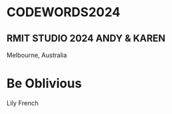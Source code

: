 # CODEWORDS2024
## RMIT STUDIO 2024 ANDY &amp; KAREN 
Melbourne, Australia 

# Be Oblivious 
Lily French
